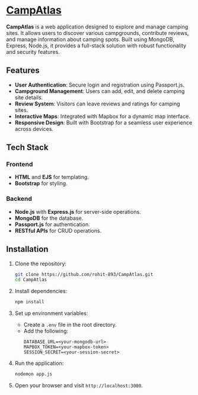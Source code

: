# [CampAtlas](https://yelpcamp-cloe.onrender.com)

**CampAtlas** is a web application designed to explore and manage camping sites. It allows users to discover various campgrounds, contribute reviews, and manage information about camping spots. Built using MongoDB, Express, Node.js, it provides a full-stack solution with robust functionality and security features.

## Features

- **User Authentication**: Secure login and registration using Passport.js.
- **Campground Management**: Users can add, edit, and delete camping site details.
- **Review System**: Visitors can leave reviews and ratings for camping sites.
- **Interactive Maps**: Integrated with Mapbox for a dynamic map interface.
- **Responsive Design**: Built with Bootstrap for a seamless user experience across devices.

## Tech Stack

### Frontend
- **HTML** and **EJS** for templating.
- **Bootstrap** for styling.

### Backend
- **Node.js** with **Express.js** for server-side operations.
- **MongoDB** for the database.
- **Passport.js** for authentication.
- **RESTful APIs** for CRUD operations.

## Installation

1. Clone the repository:
   ```bash
   git clone https://github.com/rohit-893/CampAtlas.git
   cd CampAtlas
   ```

2. Install dependencies:
   ```bash
   npm install
   ```

3. Set up environment variables:
   - Create a `.env` file in the root directory.
   - Add the following:
     ```
     DATABASE_URL=<your-mongodb-url>
     MAPBOX_TOKEN=<your-mapbox-token>
     SESSION_SECRET=<your-session-secret>
     ```

4. Run the application:
   ```bash
   nodemon app.js
   ```

5. Open your browser and visit `http://localhost:3000`.

